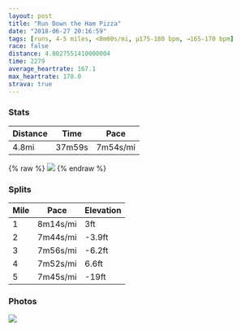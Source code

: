 ```yaml
---
layout: post
title: "Run Down the Ham Pizza"
date: "2018-06-27 20:16:59"
tags: [runs, 4-5 miles, <8m00s/mi, μ175-180 bpm, →165-170 bpm]
race: false
distance: 4.8027551410000004
time: 2279
average_heartrate: 167.1
max_heartrate: 178.0
strava: true
---
```


### Stats

| Distance | Time | Pace |
|----------|------|------|
|4.8mi|37m59s|7m54s/mi|

{% raw %}
<img src='https://maps.googleapis.com/maps/api/staticmap?maptype=roadmap&path=enc:o`iwFpmcbM}Bj@rBnSTl\rCbRzN|zBq^zIbCfh@u`B`Smg@zk@uWoDqToMwFoG&key=AIzaSyC1MId7bFpkLXNAaYhBSTb8jLyiSqzbDtM&size=800x800&markers=color:yellow|label:S|40.68376,-73.91465&markers=color:green|label:F|40.71555,-73.95992000000001'>
{% endraw %}

### Splits

| Mile | Pace | Elevation |
|------|------|-----------|
|1|8m14s/mi|3ft|
|2|7m44s/mi|-3.9ft|
|3|7m56s/mi|-6.2ft|
|4|7m52s/mi|6.6ft|
|5|7m45s/mi|-19ft|

### Photos
<img src='https://dgtzuqphqg23d.cloudfront.net/rZNmBhhyo1cgjFqD2lHEXtbq_kNKCNFYDn0Dt0ZT0Ls-597x768.jpg'>
